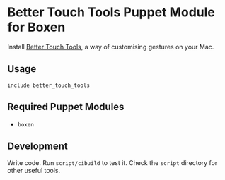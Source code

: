 # Better Touch Tools Puppet Module for Boxen

Install [Better Touch Tools](http://www.boastr.de/), a way of customising gestures on your Mac.

## Usage

```puppet
include better_touch_tools
```

## Required Puppet Modules

* `boxen`

## Development

Write code. Run `script/cibuild` to test it. Check the `script` directory for other useful tools.